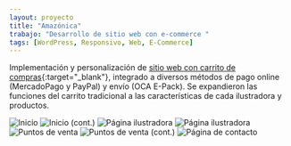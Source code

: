 ```yaml
---
layout: proyecto
title: "Amazónica"
trabajo: "Desarrollo de sitio web con e-commerce "
tags: [WordPress, Responsivo, Web, E-Commerce]
---
```


Implementación y personalización de [sitio web con carrito de compras](http://www.amazonica.com.ar/){:target="_blank"}, integrado a diversos métodos de pago online (MercadoPago y PayPal) y envío (OCA E-Pack). Se expandieron las funciones del carrito tradicional a las características de cada ilustradora y productos.  

<div class="fotorama" data-fit="cover">
	<img src="{{ site.baseurl }}/img/2016_amazonica1.jpg" alt="Inicio" />
	<img src="{{ site.baseurl }}/img/2016_amazonica2.jpg" alt="Inicio (cont.)" />
	<img src="{{ site.baseurl }}/img/2016_amazonica3.jpg" alt="Página ilustradora" />
	<img src="{{ site.baseurl }}/img/2016_amazonica4.jpg" alt="Página ilustradora" />
	<img src="{{ site.baseurl }}/img/2016_amazonica5.jpg" alt="Puntos de venta" />
	<img src="{{ site.baseurl }}/img/2016_amazonica6.jpg" alt="Puntos de venta (cont.)" />
	<img src="{{ site.baseurl }}/img/2016_amazonica7.jpg" alt="Página de contacto" />
</div>
